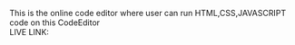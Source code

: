 This is the online code editor where user can run HTML,CSS,JAVASCRIPT code on this CodeEditor  
LIVE LINK:

